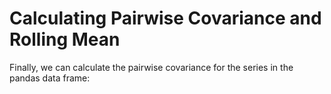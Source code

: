 # Calculating Pairwise Covariance and Rolling Mean

Finally, we can calculate the pairwise covariance for the series in the pandas data frame:

